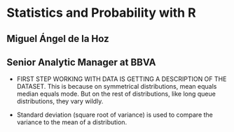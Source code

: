 # Statistics and Probability with R
## Miguel Ángel de la Hoz
## Senior Analytic Manager at BBVA


* FIRST STEP WORKING WITH DATA IS GETTING A DESCRIPTION OF THE DATASET. This is because on symmetrical distributions, mean equals median equals mode. But on the rest of distributions, like long queue distributions, they vary wildly.

* Standard deviation (square root of variance) is used to compare the variance to the mean of a distribution.
